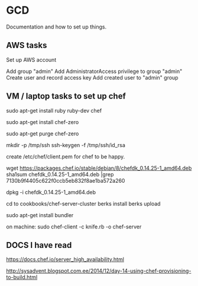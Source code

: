 # GCD

Documentation and how to set up things.

## AWS tasks

Set up AWS account

Add group "admin"
Add AdministratorAccess privilege to group "admin"
Create user and record access key
Add created user to "admin" group


## VM / laptop tasks to set up chef
sudo apt-get install ruby ruby-dev chef

sudo apt-get install chef-zero

sudo apt-get purge chef-zero

mkdir -p /tmp/ssh
ssh-keygen -f /tmp/ssh/id_rsa

create /etc/chef/client.pem for chef to be happy.

wget  https://packages.chef.io/stable/debian/8/chefdk_0.14.25-1_amd64.deb
sha1sum chefdk_0.14.25-1_amd64.deb |grep 7130b9f4405c622f0ccb5eb832f8ae1ba572a260

dpkg -i chefdk_0.14.25-1_amd64.deb

cd to cookbooks/chef-server-cluster
berks install
berks upload

sudo apt-get install bundler


on machine: sudo chef-client -c knife.rb -o chef-server

## DOCS I have read

https://docs.chef.io/server_high_availability.html

http://sysadvent.blogspot.com.ee/2014/12/day-14-using-chef-provisioning-to-build.html


